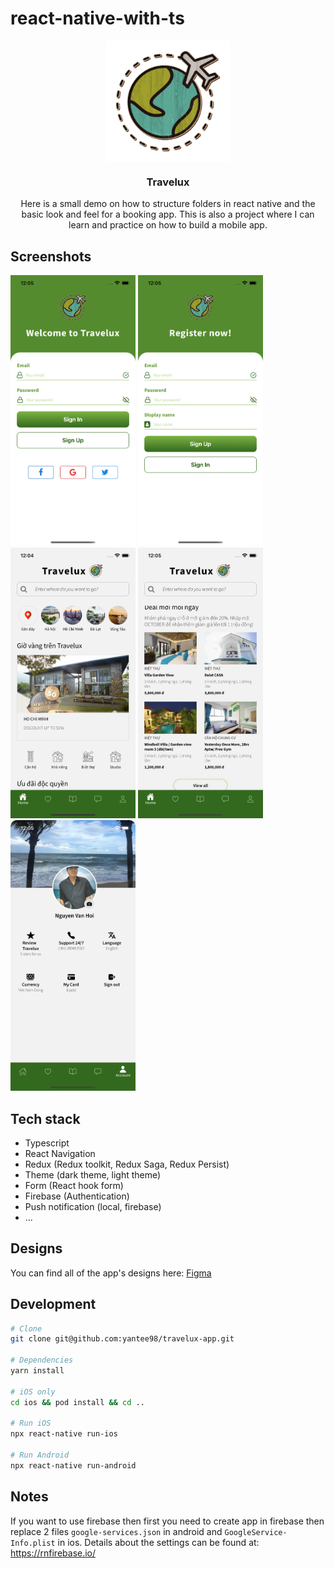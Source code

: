 # react-native-with-ts

<p align="center">
<img  align="center" src="./screenshots/logo.png" width="200">
</p>
<h3 align="center">
Travelux
</h3>
<p align="center">
Here is a small demo on how to structure folders in react native and the basic look and feel for a booking app. This is also a project where I can learn and practice on how to build a mobile app.
</p>

## Screenshots

<span>
<img src="./screenshots/signin.png" width="200">
</span>
<span>
<img src="./screenshots/signup.png" width="200">
</span>
<span>
<img src="./screenshots/home1.png" width="200">
</span>
<span>
<img src="./screenshots/home2.png" width="200">
</span>
<span>
<img src="./screenshots/account.png" width="200">
</span>

## Tech stack

- Typescript
- React Navigation
- Redux (Redux toolkit, Redux Saga, Redux Persist)
- Theme (dark theme, light theme)
- Form (React hook form)
- Firebase (Authentication)
- Push notification (local, firebase)
- ...

## Designs

<span>
You can find all of the app's designs here: <a href="https://www.figma.com/file/MLmKKyZsPGpEWYQQwajgFj/Travelux-mobile?node-id=0%3A1">Figma</a>
</span>

## Development

```bash
# Clone
git clone git@github.com:yantee98/travelux-app.git

# Dependencies
yarn install

# iOS only
cd ios && pod install && cd ..

# Run iOS
npx react-native run-ios

# Run Android
npx react-native run-android

```

## Notes

If you want to use firebase then first you need to create app in firebase then replace 2 files `google-services.json` in android and `GoogleService-Info.plist` in ios. Details about the settings can be found at: https://rnfirebase.io/
